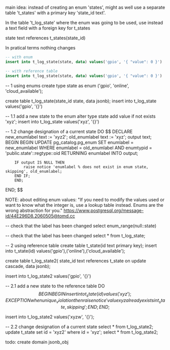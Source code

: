 main idea: instead of creating an enum 'states', might as well use a separate table 't_states' with a primary key 'state_id text'. 

In the table 't_log_state' where the enum was going to be used, use instead a text field with  a foreign key for t_states 

state text references t_states(state_id)

In pratical terms nothing changes
```sql
-- with enum
insert into t_log_state(state, data) values('gpio', '{ "value": 0 }')
```


```sql
-- with reference table
insert into t_log_state(state, data) values('gpio', '{ "value": 0 }')
```















-- 1 using enums
create type state as enum 
('gpio', 'online', 'cloud_available');

create table t_log_state(state_id state, data jsonb);
insert into t_log_state values('gpio', '{}')

-- 1.1 add a new state to the enum
alter type state add value if not exists 'xyz';
insert into t_log_state values('xyz', '{}')

-- 1.2 change designation of a current state
DO 
$$ 
DECLARE
    new_enumlabel text := 'xyz2';
    old_enumlabel text := 'xyz';
    output text;
BEGIN
        BEGIN
        UPDATE pg_catalog.pg_enum
            SET enumlabel = new_enumlabel
            WHERE enumlabel = old_enumlabel AND enumtypid = 'public.state'::regtype::oid
            RETURNING enumlabel INTO output;
        
        IF output IS NULL THEN
            raise notice 'enumlabel % does not exist in enum state, skipping', old_enumlabel;
        END IF;
        END;
END;
$$

NOTE: about editing enum values:
"If you need to modify
the values used or want to know what the integer is, use a lookup table
instead. Enums are the wrong abstraction for you."
https://www.postgresql.org/message-id/44E296D8.2060505@tomd.cc


-- check that the label has been changed
select enum_range(null::state)

-- check that the label has been changed
select * from t_log_state;




-- 2 using reference table
create table t_state(id text primary key);
insert into t_state(id) values('gpio'),('online'),('cloud_available');


create table t_log_state2(
    state_id text references t_state on update cascade, 
    data jsonb);

insert into t_log_state2 values('gpio', '{}')

-- 2.1 add a new state to the reference table
DO 
$$ 
BEGIN
        BEGIN
            insert into t_state(id) values('xyz');
        EXCEPTION
            when unique_violation then
        raise notice 'value xyz already exists in t_state, skipping';
        END;
END;
$$

insert into t_log_state2 values('xyzw', '{}');

-- 2.2 change designation of a current state
select * from t_log_state2;
update t_state set id = 'xyz2' where id = 'xyz';
select * from t_log_state2;




todo: create domain jsonb_obj
